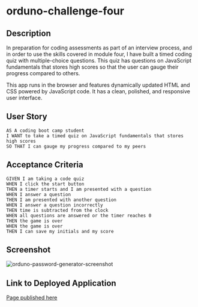 # orduno-challenge-four

## Description

In preparation for coding assessments as part of an interview process, and in order to use the skills covered in module four, I have built a timed coding quiz with multiple-choice questions. This quiz has questions on JavaScript fundamentals that stores high scores so that the user can gauge their progress compared to others.

This app runs in the browser and features dynamically updated HTML and CSS powered by JavaScript code. It has a clean, polished, and responsive user interface. 

## User Story

```
AS A coding boot camp student
I WANT to take a timed quiz on JavaScript fundamentals that stores high scores
SO THAT I can gauge my progress compared to my peers
```


## Acceptance Criteria

```
GIVEN I am taking a code quiz
WHEN I click the start button
THEN a timer starts and I am presented with a question
WHEN I answer a question
THEN I am presented with another question
WHEN I answer a question incorrectly
THEN time is subtracted from the clock
WHEN all questions are answered or the timer reaches 0
THEN the game is over
WHEN the game is over
THEN I can save my initials and my score
```

## Screenshot

![orduno-password-generator-screenshot](#)

## Link to Deployed Application

[Page published here](#)
